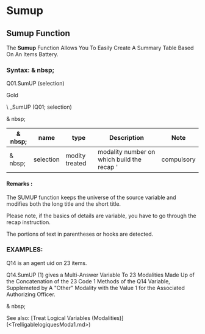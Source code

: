 # Sumup

## Sumup Function

The **Sumup** Function Allows You To Easily Create A Summary Table Based On An Items Battery.

### Syntax: & nbsp;

Q01.SumUP (selection)

Gold

\ _SumUP (Q01; selection)

& nbsp;

| & nbsp; | **name** | **type** | **Description** | **Note** |
| --- | --- | --- | --- | --- |
| & nbsp; | selection | modity treated | modality number on which build the recap '| compulsory |


#### Remarks :

The SUMUP function keeps the universe of the source variable and modifies both the long title and the short title.

Please note, if the basics of details are variable, you have to go through the recap instruction.

The portions of text in parentheses or hooks are detected.

### EXAMPLES:

Q14 is an agent uid on 23 items.

Q14.SumUP (1) gives a Multi-Answer Variable To 23 Modalities Made Up of the Concatenation of the 23 Code 1 Methods of the Q14 Variable, Supplemeted by A "Other" Modality with the Value 1 for the Associated Authorizing Officer.

& nbsp;

See also: [Treat Logical Variables (Modalities)] (<TrelligablelogiquesModa1.md>)